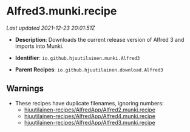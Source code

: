 # Alfred3.munki.recipe

_Last updated 2021-12-23 20:01:51Z_

- **Description**: Downloads the current release version of Alfred 3 and imports into Munki.

- **Identifier**: `io.github.hjuutilainen.munki.Alfred3`

- **Parent Recipes**: `io.github.hjuutilainen.download.Alfred3`


## Warnings

- These recipes have duplicate filenames, ignoring numbers:
    - [hjuutilainen-recipes/AlfredApp/Alfred2.munki.recipe](/autopkg-dupe-tracker/hjuutilainen-recipes/AlfredApp/Alfred2.munki.recipe)
    - [hjuutilainen-recipes/AlfredApp/Alfred4.munki.recipe](/autopkg-dupe-tracker/hjuutilainen-recipes/AlfredApp/Alfred4.munki.recipe)
    - [hjuutilainen-recipes/AlfredApp/Alfred3.munki.recipe](/autopkg-dupe-tracker/hjuutilainen-recipes/AlfredApp/Alfred3.munki.recipe)